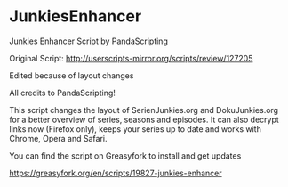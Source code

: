# JunkiesEnhancer
Junkies Enhancer Script by PandaScripting

Original Script:
http://userscripts-mirror.org/scripts/review/127205

Edited because of layout changes

All credits to PandaScripting!


This script changes the layout of SerienJunkies.org and DokuJunkies.org for a better overview of series, seasons and episodes. It can also decrypt links now (Firefox only), keeps your series up to date and works with Chrome, Opera and Safari.

You can find the script on Greasyfork to install and get updates

https://greasyfork.org/en/scripts/19827-junkies-enhancer
